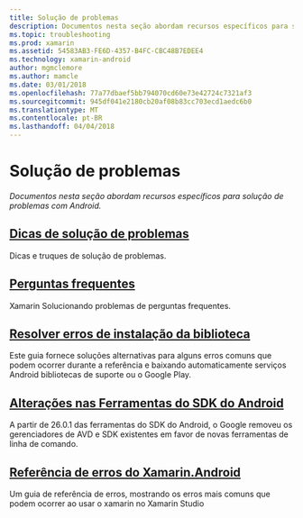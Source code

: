 ```yaml
---
title: Solução de problemas
description: Documentos nesta seção abordam recursos específicos para solução de problemas com Android.
ms.topic: troubleshooting
ms.prod: xamarin
ms.assetid: 54583AB3-FE6D-4357-B4FC-CBC48B7EDEE4
ms.technology: xamarin-android
author: mgmclemore
ms.author: mamcle
ms.date: 03/01/2018
ms.openlocfilehash: 77a77dbaef5bb794070cd60e73e42724c7321af3
ms.sourcegitcommit: 945df041e2180cb20af08b83cc703ecd1aedc6b0
ms.translationtype: MT
ms.contentlocale: pt-BR
ms.lasthandoff: 04/04/2018
---
```

# <a name="troubleshooting"></a>Solução de problemas

_Documentos nesta seção abordam recursos específicos para solução de problemas com Android._

## <a name="troubleshooting-tipsandroidtroubleshootingtroubleshootingmd"></a>[Dicas de solução de problemas](~/android/troubleshooting/troubleshooting.md)

Dicas e truques de solução de problemas.


## <a name="frequently-asked-questionsquestionsindexmd"></a>[Perguntas frequentes](questions/index.md)

Xamarin Solucionando problemas de perguntas frequentes.


## <a name="resolving-library-installation-errorsandroidtroubleshootingresolving-library-installation-errorsmd"></a>[Resolver erros de instalação da biblioteca](~/android/troubleshooting/resolving-library-installation-errors.md)

Este guia fornece soluções alternativas para alguns erros comuns que podem ocorrer durante a referência e baixando automaticamente serviços Android bibliotecas de suporte ou o Google Play.


## <a name="changes-to-the-android-sdk-toolingandroidtroubleshootingsdk-cli-tooling-changesmd"></a>[Alterações nas Ferramentas do SDK do Android](~/android/troubleshooting/sdk-cli-tooling-changes.md)

A partir de 26.0.1 das ferramentas do SDK do Android, o Google removeu os gerenciadores de AVD e SDK existentes em favor de novas ferramentas de linha de comando.


## <a name="xamarinandroid-errors-referenceandroidtroubleshootingerrorsmd"></a>[Referência de erros do Xamarin.Android](~/android/troubleshooting/errors.md)

Um guia de referência de erros, mostrando os erros mais comuns que podem ocorrer ao usar o xamarin no Xamarin Studio
